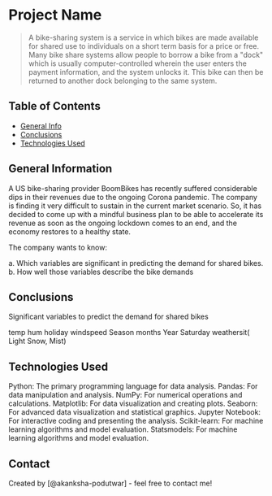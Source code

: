 # Project Name
> A bike-sharing system is a service in which bikes are made available for shared use to individuals on a short term basis for a price or free. Many bike share systems allow people to borrow a bike from a "dock" which is usually computer-controlled wherein the user enters the payment information, and the system unlocks it. This bike can then be returned to another dock belonging to the same system.

## Table of Contents
* [General Info](#general-information)
*  [Conclusions](#conclusions)
* [Technologies Used](#technologies-used)





## General Information
A US bike-sharing provider BoomBikes has recently suffered considerable dips in their revenues due to the ongoing Corona pandemic. The company is finding it very difficult to sustain in the current market scenario. So, it has decided to come up with a mindful business plan to be able to accelerate its revenue as soon as the ongoing lockdown comes to an end, and the economy restores to a healthy state. 

The company wants to know:

a. Which variables are significant in predicting the demand for shared bikes.
b. How well those variables describe the bike demands


## Conclusions
Significant variables to predict the demand for shared bikes

temp
hum
holiday
windspeed
Season
months
Year
Saturday
weathersit( Light Snow, Mist)



## Technologies Used
Python: The primary programming language for data analysis.
Pandas: For data manipulation and analysis.
NumPy: For numerical operations and calculations.
Matplotlib: For data visualization and creating plots.
Seaborn: For advanced data visualization and statistical graphics.
Jupyter Notebook: For interactive coding and presenting the analysis.
Scikit-learn: For machine learning algorithms and model evaluation.
Statsmodels: For machine learning algorithms and model evaluation.


## Contact
Created by [@akanksha-podutwar] - feel free to contact me!


